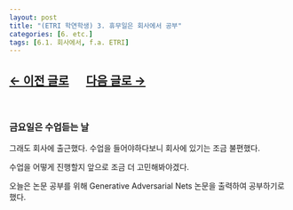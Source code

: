 ```yaml
---
layout: post
title: "(ETRI 학연학생) 3. 휴무일은 회사에서 공부"
categories: [6. etc.]
tags: [6.1. 회사에서, f.a. ETRI]
---
```


## [←  이전 글로](https://maizer2.github.io/6.%20etc2022/03/03/(ETRI-학연학생)-2.-기숙사로.html) 　 [다음 글로 →](https://maizer2.github.io/6.%20etc2022/03/07/(ETRI-학연학생)-4.-둘째주-월요일의-회의.html)

<br/>

### 금요일은 수업듣는 날

그래도 회사에 출근했다. 수업을 들어야하다보니 회사에 있기는 조금 불편했다.

수업을 어떻게 진행할지 앞으로 조금 더 고민해봐야겠다.

오늘은 논문 공부를 위해 Generative Adversarial Nets 논문을 출력하여 공부하기로 했다.
